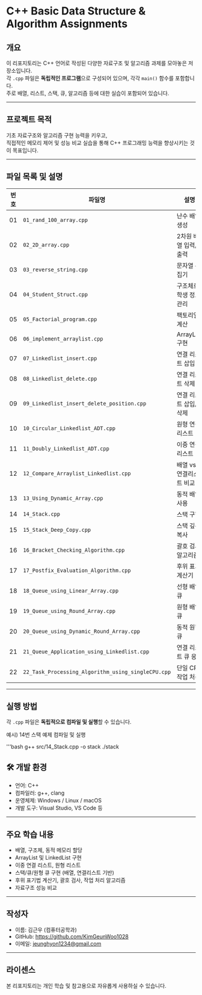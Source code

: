 # C++ Basic Data Structure & Algorithm Assignments

## 개요

이 리포지토리는 C++ 언어로 작성된 다양한 자료구조 및 알고리즘 과제를 모아놓은 저장소입니다.  
각 `.cpp` 파일은 **독립적인 프로그램**으로 구성되어 있으며, 각각 `main()` 함수를 포함합니다.  
주로 배열, 리스트, 스택, 큐, 알고리즘 등에 대한 실습이 포함되어 있습니다.

---

## 프로젝트 목적

기초 자료구조와 알고리즘 구현 능력을 키우고,  
직접적인 메모리 제어 및 성능 비교 실습을 통해 C++ 프로그래밍 능력을 향상시키는 것이 목표입니다.

---

## 파일 목록 및 설명

| 번호 | 파일명                                      | 설명                                  |
|------|---------------------------------------------|--------------------------------------|
| 01   | `01_rand_100_array.cpp`                     | 난수 배열 생성                       |
| 02   | `02_2D_array.cpp`                           | 2차원 배열 입력/출력                 |
| 03   | `03_reverse_string.cpp`                     | 문자열 뒤집기                        |
| 04   | `04_Student_Struct.cpp`                     | 구조체로 학생 정보 관리               |
| 05   | `05_Factorial_program.cpp`                  | 팩토리얼 계산                        |
| 06   | `06_implement_arraylist.cpp`                | ArrayList 구현                       |
| 07   | `07_Linkedlist_insert.cpp`                  | 연결 리스트 삽입                     |
| 08   | `08_Linkedlist_delete.cpp`                  | 연결 리스트 삭제                     |
| 09   | `09_Linkedlist_insert_delete_position.cpp`  | 연결 리스트 삽입/삭제                |
| 10   | `10_Circular_Linkedlist_ADT.cpp`            | 원형 연결 리스트                     |
| 11   | `11_Doubly_Linkedlist_ADT.cpp`              | 이중 연결 리스트                     |
| 12   | `12_Compare_Arraylist_Linkedlist.cpp`       | 배열 vs 연결리스트 비교              |
| 13   | `13_Using_Dynamic_Array.cpp`                | 동적 배열 사용                       |
| 14   | `14_Stack.cpp`                              | 스택 구현                            |
| 15   | `15_Stack_Deep_Copy.cpp`                    | 스택 깊은 복사                       |
| 16   | `16_Bracket_Checking_Algorithm.cpp`         | 괄호 검사 알고리즘                   |
| 17   | `17_Postfix_Evaluation_Algorithm.cpp`       | 후위 표기 계산기                     |
| 18   | `18_Queue_using_Linear_Array.cpp`           | 선형 배열 큐                         |
| 19   | `19_Queue_using_Round_Array.cpp`            | 원형 배열 큐                         |
| 20   | `20_Queue_using_Dynamic_Round_Array.cpp`    | 동적 원형 큐                         |
| 21   | `21_Queue_Application_using_Linkedlist.cpp` | 연결 리스트 큐 응용                  |
| 22   | `22_Task_Processing_Algorithm_using_singleCPU.cpp` | 단일 CPU 작업 처리            |

---

## 실행 방법

각 `.cpp` 파일은 **독립적으로 컴파일 및 실행**할 수 있습니다.

예시) 14번 스택 예제 컴파일 및 실행

'''bash
g++ src/14_Stack.cpp -o stack
./stack

## 🛠️ 개발 환경

- 언어: C++
- 컴파일러: g++, clang
- 운영체제: Windows / Linux / macOS
- 개발 도구: Visual Studio, VS Code 등

---

## 주요 학습 내용

- 배열, 구조체, 동적 메모리 할당
- ArrayList 및 LinkedList 구현
- 이중 연결 리스트, 원형 리스트
- 스택/큐/원형 큐 구현 (배열, 연결리스트 기반)
- 후위 표기법 계산기, 괄호 검사, 작업 처리 알고리즘
- 자료구조 성능 비교

---

## 작성자

- 이름: 김근우 (컴퓨터공학과)
- GitHub: https://github.com/KimGeunWoo1028
- 이메일: jeunghyon1234@gmail.com

---

## 라이센스

본 리포지토리는 개인 학습 및 참고용으로 자유롭게 사용하실 수 있습니다.
